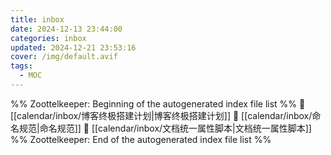 ```yaml
---
title: inbox
date: 2024-12-13 23:44:00
categories: inbox
updated: 2024-12-21 23:53:16
cover: /img/default.avif
tags:
  - MOC
---
```

%% Zoottelkeeper: Beginning of the autogenerated index file list  %%
📄 [[calendar/inbox/博客终极搭建计划|博客终极搭建计划]]
📄 [[calendar/inbox/命名规范|命名规范]]
📄 [[calendar/inbox/文档统一属性脚本|文档统一属性脚本]]
%% Zoottelkeeper: End of the autogenerated index file list  %%
